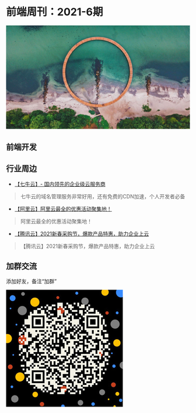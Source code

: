 # 前端周刊：2021-6期

[![](/img/bing/20210528.jpg?imageMogr2/thumbnail/960x)]()

## 前端开发

## 行业周边

- [【七牛云】- 国内领先的企业级云服务商](https://marketing.qiniu.com/cps/redirect?redirect_id=4&cps_key=1hfwb75ib2jbm)

> 七牛云的域名管理服务非常好用，还有免费的CDN加速，个人开发者必备

- [【阿里云】阿里云最全的优惠活动聚集地！](https://www.aliyun.com/activity?source=5176.11533457&userCode=y31qmczl)

> 阿里云最全的优惠活动聚集地！

- [【腾讯云】2021新春采购节，爆款产品特惠，助力企业上云](https://curl.qcloud.com/6TLg1x6p)

> 【腾讯云】2021新春采购节，爆款产品特惠，助力企业上云


## 加群交流

添加好友，备注“加群”

![refned_x](../img/a/refined-x.jpg)
